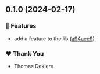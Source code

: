 ## 0.1.0 (2024-02-17)


### 🚀 Features

- add a feature to the lib ([a94aee9](https://github.com/thdk/nx-release-standalone-ts-library/commit/a94aee9))

### ❤️  Thank You

- Thomas Dekiere